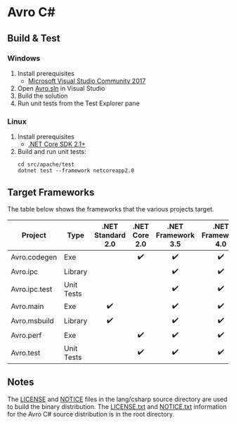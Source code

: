 # Avro C#

## Build & Test

### Windows

1. Install prerequisites
    - [Microsoft Visual Studio Community 2017](https://www.visualstudio.com/downloads/)
2. Open [Avro.sln](./Avro.sln) in Visual Studio
3. Build the solution
4. Run unit tests from the Test Explorer pane

### Linux

1. Install prerequisites
    - [.NET Core SDK 2.1+](https://www.microsoft.com/net/download/linux)
2. Build and run unit tests:
    ```
    cd src/apache/test
    dotnet test --framework netcoreapp2.0
    ```

## Target Frameworks

The table below shows the frameworks that the various projects target.

Project       | Type         | .NET Standard 2.0  | .NET Core 2.0      | .NET Framework 3.5 | .NET Framework 4.0
------------  | ------------ |:------------------:|:------------------:|:------------------:|:------------------:
Avro.codegen  | Exe          |                    | :heavy_check_mark: | :heavy_check_mark: | :heavy_check_mark:
Avro.ipc      | Library      |                    |                    | :heavy_check_mark: | :heavy_check_mark:
Avro.ipc.test | Unit Tests   |                    |                    | :heavy_check_mark: | :heavy_check_mark:
Avro.main     | Exe          | :heavy_check_mark: |                    | :heavy_check_mark: | :heavy_check_mark:
Avro.msbuild  | Library      | :heavy_check_mark: |                    | :heavy_check_mark: | :heavy_check_mark:
Avro.perf     | Exe          |                    | :heavy_check_mark: | :heavy_check_mark: | :heavy_check_mark:
Avro.test     | Unit Tests   |                    | :heavy_check_mark: | :heavy_check_mark: | :heavy_check_mark:


## Notes

The [LICENSE](./LICENSE) and [NOTICE](./NOTICE) files in the lang/csharp source directory are used to build the binary distribution. The [LICENSE.txt](../../LICENSE.txt) and [NOTICE.txt](../../NOTICE.txt) information for the Avro C# source distribution is in the root directory.
